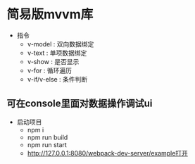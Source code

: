 # 简易版mvvm库 

 - 指令
    - v-model : 双向数据绑定
    - v-text : 单项数据绑定
    - v-show : 是否显示
    - v-for : 循环遍历
    - v-if/v-else : 条件判断
    
## 可在console里面对数据操作调试ui    
 - 启动项目
    - npm i 
    - npm run build
    - npm run start
    - http://127.0.0.1:8080/webpack-dev-server/example打开    
